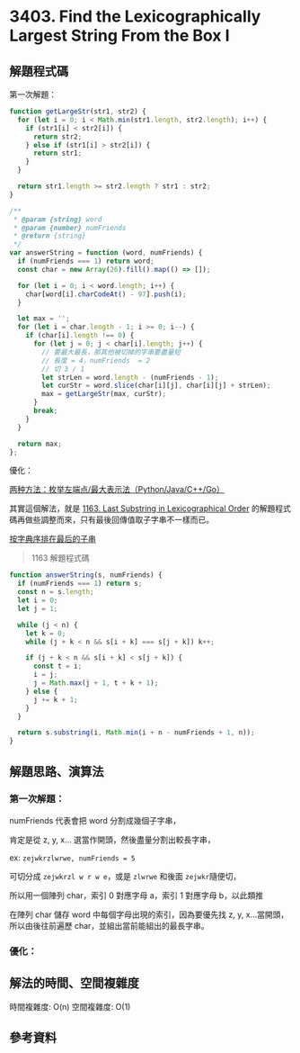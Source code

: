 # 3403. Find the Lexicographically Largest String From the Box I

## 解題程式碼

第一次解題：

```javascript
function getLargeStr(str1, str2) {
  for (let i = 0; i < Math.min(str1.length, str2.length); i++) {
    if (str1[i] < str2[i]) {
      return str2;
    } else if (str1[i] > str2[i]) {
      return str1;
    }
  }

  return str1.length >= str2.length ? str1 : str2;
}

/**
 * @param {string} word
 * @param {number} numFriends
 * @return {string}
 */
var answerString = function (word, numFriends) {
  if (numFriends === 1) return word;
  const char = new Array(26).fill().map(() => []);

  for (let i = 0; i < word.length; i++) {
    char[word[i].charCodeAt() - 97].push(i);
  }

  let max = '';
  for (let i = char.length - 1; i >= 0; i--) {
    if (char[i].length !== 0) {
      for (let j = 0; j < char[i].length; j++) {
        // 要最大最長，那其他被切掉的字串要盡量短
        // 長度 = 4，numFriends  = 2
        // 切 3 / 1
        let strLen = word.length - (numFriends - 1);
        let curStr = word.slice(char[i][j], char[i][j] + strLen);
        max = getLargeStr(max, curStr);
      }
      break;
    }
  }

  return max;
};
```

優化：

[两种方法：枚举左端点/最大表示法（Python/Java/C++/Go）](https://leetcode.cn/problems/find-the-lexicographically-largest-string-from-the-box-i/solutions/3033286/mei-ju-zuo-duan-dian-tan-xin-pythonjavac-y2em/)

其實這個解法，就是 [1163. Last Substring in Lexicographical Order](https://leetcode.com/problems/last-substring-in-lexicographical-order) 的解題程式碼再做些調整而來，只有最後回傳值取子字串不一樣而已。

[按字典序排在最后的子串](https://leetcode.cn/problems/last-substring-in-lexicographical-order/solutions/2241014/an-zi-dian-xu-pai-zai-zui-hou-de-zi-chua-31yl/)

> 1163 解題程式碼

```javascript
function answerString(s, numFriends) {
  if (numFriends === 1) return s;
  const n = s.length;
  let i = 0;
  let j = 1;

  while (j < n) {
    let k = 0;
    while (j + k < n && s[i + k] === s[j + k]) k++;

    if (j + k < n && s[i + k] < s[j + k]) {
      const t = i;
      i = j;
      j = Math.max(j + 1, t + k + 1);
    } else {
      j += k + 1;
    }
  }

  return s.substring(i, Math.min(i + n - numFriends + 1, n));
}
```

## 解題思路、演算法

### 第一次解題：

numFriends 代表會把 word 分割成幾個子字串，

肯定是從 z, y, x... 選當作開頭，然後盡量分割出較長字串，

ex: `zejwkrzlwrwe, numFriends = 5`

可切分成 `zejwkrzl w r w e`，或是 `zlwrwe` 和後面 `zejwkr`隨便切，

所以用一個陣列 char，索引 0 對應字母 a，索引 1 對應字母 b，以此類推

在陣列 char 儲存 word 中每個字母出現的索引，因為要優先找 z, y, x...當開頭，所以由後往前遍歷 char，並組出當前能組出的最長字串。

### 優化：

## 解法的時間、空間複雜度

時間複雜度: O(n)
空間複雜度: O(1)

## 參考資料

